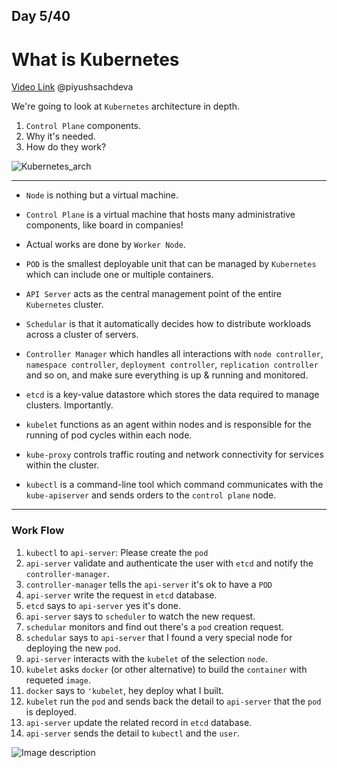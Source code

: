 ## Day 5/40
# What is Kubernetes
[Video Link](https://www.youtube.com/watch?v=SGGkUCctL4I)
@piyushsachdeva 

We're going to look at `Kubernetes` architecture in depth.
1. `Control Plane` components.
2. Why it's needed.
3. How do they work?


![Kubernetes_arch](https://dev-to-uploads.s3.amazonaws.com/uploads/articles/hrumznwa567ftsmdmlo6.png)

---
- `Node` is nothing but a virtual machine.
- `Control Plane` is a virtual machine that hosts many administrative components, like board in companies!

- Actual works are done by `Worker Node`.
- `POD` is the smallest deployable unit that can be managed by `Kubernetes` which can include one or multiple containers.

- `API Server` acts as the central management point of the entire `Kubernetes` cluster.
- `Schedular` is that it automatically decides how to distribute workloads across a cluster of servers.

- `Controller Manager` which handles all interactions with `node controller`, `namespace controller`, `deployment controller`,  `replication controller` and so on, and make sure everything is up & running and monitored.
- `etcd` is a key-value datastore which stores the data required to manage clusters. Importantly.

- `kubelet` functions as an agent within nodes and is responsible for the running of pod cycles within each node.
- `kube-proxy` controls traffic routing and network connectivity for services within the cluster.

- `kubectl` is a command-line tool which command communicates with the `kube-apiserver` and sends orders to the `control plane` node.

---
### Work Flow
1. `kubectl` to `api-server`: Please create the `pod`
2. `api-server` validate and authenticate the user with `etcd` and notify the `controller-manager`.
3. `controller-manager` tells the `api-server` it's ok to have a `POD`
4. `api-server` write the request in `etcd` database.
5. `etcd` says to `api-server` yes it's done.
6. `api-server` says to `scheduler` to watch the new request.
7. `schedular` monitors and find out there's a `pod` creation request.
8. `schedular` says to `api-server` that I found a very special node for deploying the new `pod`.
9. `api-server` interacts with the `kubelet` of the selection `node`.
10. `kubelet` asks `docker` (or other alternative) to build the `container` with requeted `image`.
11. `docker` says to `'kubelet`, hey deploy what I built.
12. `kubelet` run the `pod` and sends back the detail to `api-server` that the `pod` is deployed.
13. `api-server` update the related record in `etcd` database.
14. `api-server` sends the detail to `kubectl` and the `user`.


![Image description](https://dev-to-uploads.s3.amazonaws.com/uploads/articles/53okd63k478f28j2h2eu.png)

